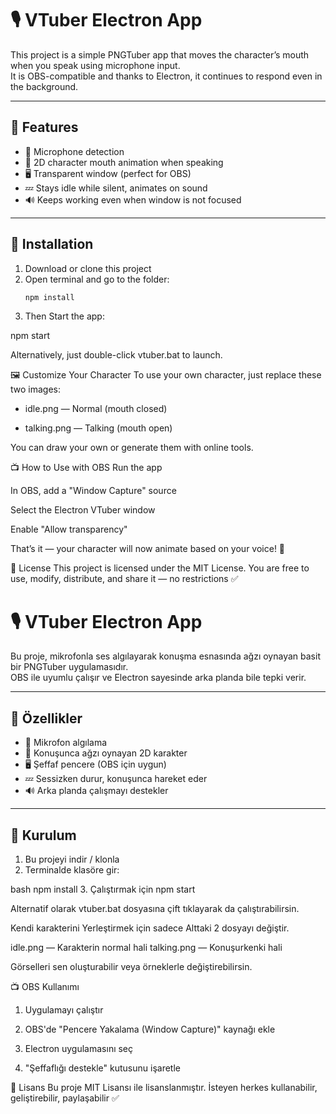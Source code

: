 # 🎙️ VTuber Electron App

This project is a simple PNGTuber app that moves the character’s mouth when you speak using microphone input.  
It is OBS-compatible and thanks to Electron, it continues to respond even in the background.

---

## 🧩 Features

- 🎤 Microphone detection
- 👄 2D character mouth animation when speaking
- 🖥️ Transparent window (perfect for OBS)
- 💤 Stays idle while silent, animates on sound
- 🔊 Keeps working even when window is not focused

---

## 🔧 Installation

1. Download or clone this project  
2. Open terminal and go to the folder:
   ```bash
   npm install

3. Then Start the app:

npm start

Alternatively, just double-click vtuber.bat to launch.

🖼️ Customize Your Character
To use your own character, just replace these two images:

- idle.png — Normal (mouth closed)

- talking.png — Talking (mouth open)

You can draw your own or generate them with online tools.

📺 How to Use with OBS
Run the app

In OBS, add a "Window Capture" source

Select the Electron VTuber window

Enable "Allow transparency"

That’s it — your character will now animate based on your voice! 🎉

📄 License
This project is licensed under the MIT License.
You are free to use, modify, distribute, and share it — no restrictions ✅

# 🎙️ VTuber Electron App

Bu proje, mikrofonla ses algılayarak konuşma esnasında ağzı oynayan basit bir PNGTuber uygulamasıdır.  
OBS ile uyumlu çalışır ve Electron sayesinde arka planda bile tepki verir.

---

## 🧩 Özellikler

- 🎤 Mikrofon algılama
- 👄 Konuşunca ağzı oynayan 2D karakter
- 🖥️ Şeffaf pencere (OBS için uygun)
- 💤 Sessizken durur, konuşunca hareket eder
- 🔊 Arka planda çalışmayı destekler

---

## 🔧 Kurulum

1. Bu projeyi indir / klonla
2. Terminalde klasöre gir:
   
bash
   npm install
3. Çalıştırmak için
npm start

Alternatif olarak vtuber.bat dosyasına çift tıklayarak da çalıştırabilirsin.

Kendi karakterini Yerleştirmek için sadece Alttaki 2 dosyayı değiştir.

idle.png — Karakterin normal hali
talking.png — Konuşurkenki hali

Görselleri sen oluşturabilir veya örneklerle değiştirebilirsin.

📺 OBS Kullanımı
1. Uygulamayı çalıştır

2. OBS'de "Pencere Yakalama (Window Capture)" kaynağı ekle

3. Electron uygulamasını seç

4. "Şeffaflığı destekle" kutusunu işaretle

📄 Lisans
Bu proje MIT Lisansı ile lisanslanmıştır.
İsteyen herkes kullanabilir, geliştirebilir, paylaşabilir ✅